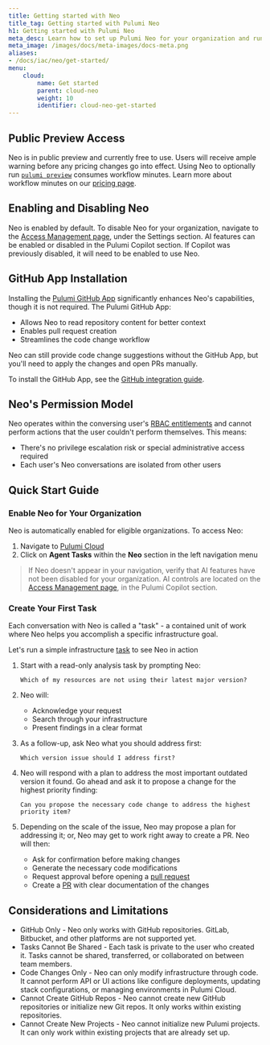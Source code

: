 ```yaml
---
title: Getting started with Neo
title_tag: Getting started with Pulumi Neo
h1: Getting started with Pulumi Neo
meta_desc: Learn how to set up Pulumi Neo for your organization and run your first infrastructure task through conversational AI.
meta_image: /images/docs/meta-images/docs-meta.png
aliases:
- /docs/iac/neo/get-started/
menu:
    cloud:
        name: Get started
        parent: cloud-neo
        weight: 10
        identifier: cloud-neo-get-started
---
```


## Public Preview Access

Neo is in public preview and currently free to use. Users will receive ample warning before any pricing changes go into effect. Using Neo to optionally run [`pulumi preview`](/docs/iac/neo/running-previews/) consumes workflow minutes. Learn more about workflow minutes on our [pricing page](https://www.pulumi.com/pricing/#faq-pricing).

## Enabling and Disabling Neo

Neo is enabled by default. To disable Neo for your organization, navigate to the [Access Management page](/docs/pulumi-cloud/access-management/), under the Settings section. AI features can be enabled or disabled in the Pulumi Copilot section. If Copilot was previously disabled, it will need to be enabled to use Neo.

## GitHub App Installation

Installing the [Pulumi GitHub App](/docs/iac/using-pulumi/continuous-delivery/github-app/) significantly enhances Neo's capabilities, though it is not required. The Pulumi GitHub App:

- Allows Neo to read repository content for better context
- Enables pull request creation
- Streamlines the code change workflow

Neo can still provide code change suggestions without the GitHub App, but you'll need to apply the changes and open PRs manually.

To install the GitHub App, see the [GitHub integration guide](/docs/iac/using-pulumi/continuous-delivery/github-app/).

## Neo's Permission Model

Neo operates within the conversing user's [RBAC entitlements](/docs/pulumi-cloud/access-management/rbac/) and cannot perform actions that the user couldn't perform themselves. This means:

- There's no privilege escalation risk or special administrative access required
- Each user's Neo conversations are isolated from other users

## Quick Start Guide

### Enable Neo for Your Organization

Neo is automatically enabled for eligible organizations. To access Neo:

1. Navigate to [Pulumi Cloud](https://app.pulumi.com)
2. Click on **Agent Tasks** within the **Neo** section in the left navigation menu

> If Neo doesn't appear in your navigation, verify that AI features have not been disabled for your organization. AI controls are located on the [Access Management page](/docs/pulumi-cloud/access-management/), in the Pulumi Copilot section.

### Create Your First Task

Each conversation with Neo is called a "task" - a contained unit of work where Neo helps you accomplish a specific infrastructure goal.

Let's run a simple infrastructure [task](/docs/pulumi-cloud/neo/tasks/) to see Neo in action

1. Start with a read-only analysis task by prompting Neo:

    `Which of my resources are not using their latest major version?`

2. Neo will:
   - Acknowledge your request
   - Search through your infrastructure
   - Present findings in a clear format

3. As a follow-up, ask Neo what you should address first:

    `Which version issue should I address first?`

4. Neo will respond with a plan to address the most important outdated version it found. Go ahead and ask it to propose a change for the highest priority finding:

    `Can you propose the necessary code change to address the highest priority item?`

5. Depending on the scale of the issue, Neo may propose a plan for addressing it; or, Neo may get to work right away to create a PR. Neo will then:

   - Ask for confirmation before making changes
   - Generate the necessary code modifications
   - Request approval before opening a [pull request](/docs/pulumi-cloud/neo/pull-requests/)
   - Create a [PR](/docs/pulumi-cloud/neo/pull-requests/) with clear documentation of the changes

## Considerations and Limitations

- GitHub Only - Neo only works with GitHub repositories. GitLab, Bitbucket, and other platforms are not supported yet.
- Tasks Cannot Be Shared - Each task is private to the user who created it. Tasks cannot be shared, transferred, or collaborated on between team members.
- Code Changes Only - Neo can only modify infrastructure through code. It cannot perform API or UI actions like configure deployments, updating stack configurations, or managing environments in Pulumi Cloud.
- Cannot Create GitHub Repos - Neo cannot create new GitHub repositories or initialize new Git repos. It only works within existing repositories.
- Cannot Create New Projects - Neo cannot initialize new Pulumi projects. It can only work within existing projects that are already set up.
